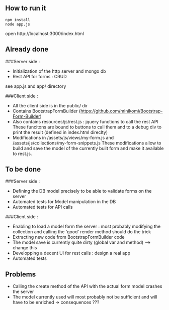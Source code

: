 How to run it
-------------

	npm install
	node app.js

open http://localhost:3000/index.html

Already done
------------

###Server side : 

* Initialization of the http server and mongo db
* Rest API for forms : CRUD

see app.js and app/ directory

###Client side :

* All the client side is in the public/ dir
* Contains BootstrapFormBuilder (https://github.com/minikomi/Bootstrap-Form-Builder)
* Also contains resources/js/rest.js : jquery functions to call the rest API
These funcitons are bound to buttons to call them and to a debug div to print the result (defined in index.html direclty)
* Modifications in /assets/js/views/my-form.js and /assets/js/collections/my-form-snippets.js
These modifications allow to build and save the model of the currently built form and make it available to rest.js.

To be done
----------

###Server side :

* Defining the DB model precisely to be able to validate forms on the server
* Automated tests for Model manipulation in the DB
* Automated tests for API calls

###Client side :

* Enabling to load a model form the server : most probably modifying the collection and calling the 'good' render method should do the trick
* Extracting new code from BootstrapFormBuilder code
* The model save is currently quite dirty (global var and method) --> change this
* Developping a decent UI for rest calls : design a real app
* Automated tests


Problems
--------

* Calling the create method of the API with the actual form model crashes the server
* The model currently used will most probably not be sufficient and will have to be enriched -> consequences ???
